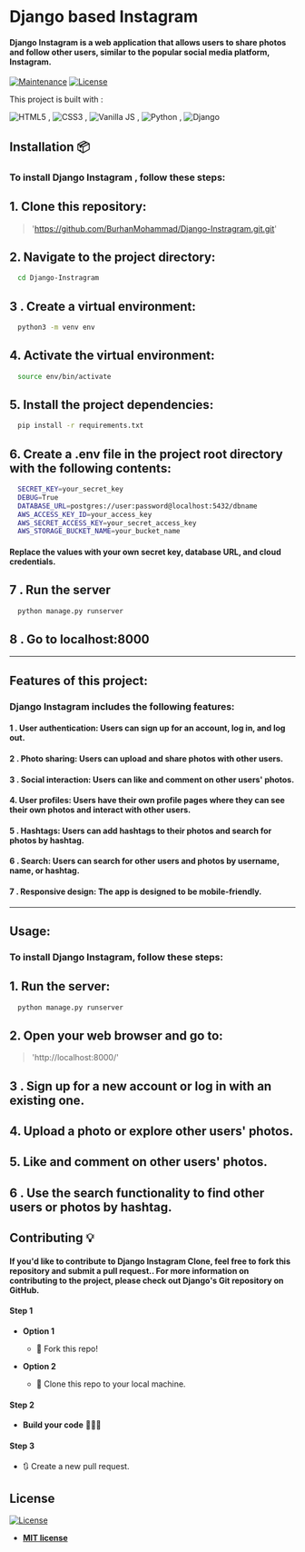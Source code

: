 

# Django based Instagram


#### Django Instagram is a web application that allows users to share photos and follow other users, similar to the popular social media platform, Instagram.
> 

[![Maintenance](https://img.shields.io/badge/maintained-yes-green.svg)](https://github.com/rajaprerak/MusicPlayer/commits/master)
[![License](http://img.shields.io/:license-mit-blue.svg?style=flat-square)](http://badges.mit-license.org)

This project is built with :

![HTML5](https://www.w3.org/html/logo/downloads/HTML5_Logo_64.png) , ![CSS3](https://upload.wikimedia.org/wikipedia/commons/thumb/d/d5/CSS3_logo_and_wordmark.svg/48px-CSS3_logo_and_wordmark.svg.png) , ![Vanilla JS](https://upload.wikimedia.org/wikipedia/commons/thumb/9/99/Unofficial_JavaScript_logo_2.svg/64px-Unofficial_JavaScript_logo_2.svg.png) , ![Python](https://www.quintagroup.com/++theme++quintagroup-theme/images/logo_python_section.png) , ![Django](https://www.quintagroup.com/++theme++quintagroup-theme/images/logo_django_section.png)



## Installation 📦
### To install Django Instagram , follow these steps:
## 1. Clone this repository:
>'https://github.com/BurhanMohammad/Django-Instragram.git.git'
## 2. Navigate to the project directory:

```bash
  cd Django-Instragram
```
## 3 . Create a virtual environment:
```bash
  python3 -m venv env
```
## 4. Activate the virtual environment:
```bash
  source env/bin/activate
```
## 5. Install the project dependencies:
```bash
  pip install -r requirements.txt
```
## 6. Create a .env file in the project root directory with the following contents:
```bash
  SECRET_KEY=your_secret_key
  DEBUG=True
  DATABASE_URL=postgres://user:password@localhost:5432/dbname
  AWS_ACCESS_KEY_ID=your_access_key
  AWS_SECRET_ACCESS_KEY=your_secret_access_key
  AWS_STORAGE_BUCKET_NAME=your_bucket_name

```
#### Replace the values with your own secret key, database URL, and cloud credentials.
## 7 . Run the server
```bash
  python manage.py runserver
```
## 8 . Go to localhost:8000
---

## Features of this project:

### Django Instagram includes the following features:

#### 1 . User authentication: Users can sign up for an account, log in, and log out.
#### 2 . Photo sharing: Users can upload and share photos with other users.
#### 3 . Social interaction: Users can like and comment on other users' photos.
#### 4. User profiles: Users have their own profile pages where they can see their own photos and interact with other users.
#### 5 . Hashtags: Users can add hashtags to their photos and search for photos by hashtag.
#### 6 . Search: Users can search for other users and photos by username, name, or hashtag.
#### 7 . Responsive design: The app is designed to be mobile-friendly.
---

## Usage:
### To install Django Instagram, follow these steps:
## 1. Run the server:

```bash
  python manage.py runserver
```

## 2. Open your web browser and go to:
>'http://localhost:8000/'
## 3 . Sign up for a new account or log in with an existing one.

## 4. Upload a photo or explore other users' photos.

## 5. Like and comment on other users' photos.

## 6 . Use the search functionality to find other users or photos by hashtag.



## Contributing 💡

#### If you'd like to contribute to Django Instagram Clone, feel free to fork this repository and submit a pull request.. For more information on contributing to the project, please check out Django's Git repository on GitHub.


#### Step 1

- **Option 1**
    - 🍴 Fork this repo!

- **Option 2**
    - 👯 Clone this repo to your local machine.


#### Step 2

- **Build your code** 🔨🔨🔨

#### Step 3

- 🔃 Create a new pull request.

## License
[![License](http://img.shields.io/:license-mit-blue.svg?style=flat-square)](http://badges.mit-license.org)

- **[MIT license](http://opensource.org/licenses/mit-license.php)**
